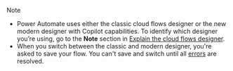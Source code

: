 > [!NOTE]
> - Power Automate uses either the classic cloud flows designer or the new modern designer with Copilot capabilities. To identify which designer you’re using, go to the **Note** section in [Explain the cloud flows designer](../flows-designer.md).
> - When you switch between the classic and modern designer, you're asked to save your flow. You can't save and switch until all [errors](../error-checker.md) are resolved.